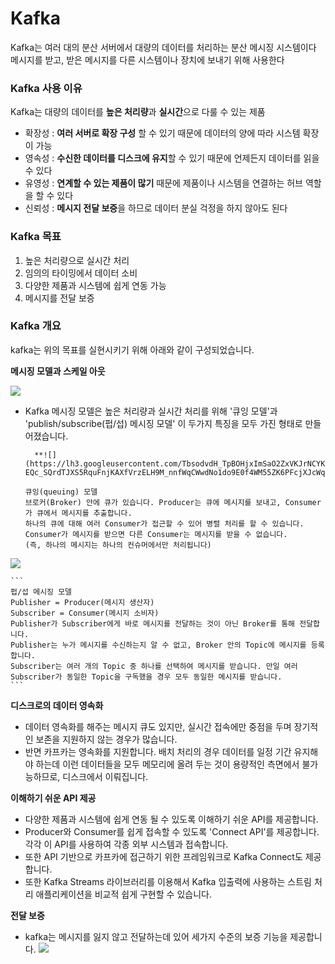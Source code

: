 
# Kafka
Kafka는 여러 대의 분산 서버에서 대량의 데이터를 처리하는 분산 메시징 시스템이다 \
메시지를 받고, 받은 메시지를 다른 시스템이나 장치에 보내기 위해 사용한다

### Kafka 사용 이유
Kafka는 대량의 데이터를 **높은 처리량**과  **실시간**으로 다룰 수 있는 제품

- 확장성 : **여러 서버로 확장 구성** 할 수 있기 때문에 데이터의 양에 따라 시스템 확장이 가능
- 영속성 : **수신한 데이터를 디스크에 유지**할 수 있기 때문에 언제든지 데이터를 읽을 수 있다
- 유영성 : **연계할 수 있는 제품이 많기** 때문에 제품이나 시스템을 연결하는 허브 역할을 할 수 있다
- 신뢰성 : **메시지 전달 보증**을 하므로 데이터 분실 걱정을 하지 않아도 된다


### Kafka 목표
1. 높은 처리량으로 실시간 처리
2. 임의의 타이밍에서 데이터 소비
3. 다양한 제품과 시스템에 쉽게 연동 가능
4. 메시지를 전달 보증


### Kafka 개요
kafka는 위의 목표를 실현시키기 위해 아래와 같이 구성되었습니다.

**메시징 모델과 스케일 아웃**

![](https://lh4.googleusercontent.com/DuQrN-a723fhSj6R2-0CaIyYvSSNvd2QcsyOf80Sv2xLNsMIjNFUO4wTJoNARCPgiXqI4_FENH8yaTVDrNJv4ogbDnsLGy1VhKMVR7Evtv0gxZNx_3w_0n8RyE75PtEsk62Vd5TgtzI)

- Kafka 메시징 모델은 높은 처리량과 실시간 처리를 위해  '큐잉 모델'과 'publish/subscribe(펍/섭) 메시징 모델'  이 두가지 특징을 모두 가진 형태로 만들어졌습니다. 

		**![](https://lh3.googleusercontent.com/TbsodvdH_TpBOHjxImSaO2ZxVKJrNCYKm7N4iH72PfOi5kXdS9Fyvki1ByhK-EQc_SQrdTJXS5RquFnjKAXfVrzELH9M_nnfWqCWwdNo1do9E0f4WM55ZK6PFcjXJcWqNOix7Bfgzlc)**
	```
	큐잉(queuing) 모델
	브로커(Broker) 안에 큐가 있습니다. Producer는 큐에 메시지를 보내고, Consumer가 큐에서 메시지를 추출합니다. 
	하나의 큐에 대해 여러 Consumer가 접근할 수 있어 병렬 처리를 할 수 있습니다. 
	Consumer가 메시지를 받으면 다른 Consumer는 메시지를 받을 수 없습니다.
	(즉, 하나의 메시지는 하나의 컨슈머에서만 처리됩니다)
	```
![](https://lh4.googleusercontent.com/31lgML9S_01PgyuhfCaXWAr6ax0yo9epbVZLXkEt_5ChX7pRKbTauNV35GCtpssvcmjGLi0AyUCPF7_vPQ7sGPBkS24XiVYaw3FYhg3g4DdaoompZ9LiLZ8Q6sDas7nnCYInT1PXI9w)
	
	```
	펍/섭 메시징 모델
	Publisher = Producer(메시지 생산자)
	Subscriber = Consumer(메시지 소비자)
	Publisher가 Subscriber에게 바로 메시지를 전달하는 것이 아닌 Broker를 통해 전달합니다.
	Publisher는 누가 메시지를 수신하는지 알 수 없고, Broker 안의 Topic에 메시지를 등록합니다. 
	Subscriber는 여러 개의 Topic 중 하나를 선택하여 메시지를 받습니다. 만일 여러 Subscriber가 동일한 Topic을 구독했을 경우 모두 동일한 메시지를 받습니다.
	```

**디스크로의 데이터 영속화**
- 데이터 영속화를 해주는 메시지 큐도 있지만, 실시간 접속에만 중점을 두며 장기적인 보존을 지원하지 않는 경우가 많습니다. 
- 반면 카프카는 영속화를 지원합니다. 배치 처리의 경우 데이터를 일정 기간 유지해야 하는데 이런 데이터들을 모두 메모리에 올려 두는 것이 용량적인 측면에서 불가능하므로, 디스크에서 이뤄집니다. 

**이해하기 쉬운 API 제공**
- 다양한 제품과 시스템에 쉽게 연동 될 수 있도록 이해하기 쉬운 API를 제공합니다. 
- Producer와 Consumer를 쉽게 접속할 수 있도록 'Connect API'를 제공합니다. 각각 이 API를 사용하여 각종  외부 시스템과 접속합니다. 
- 또한 API 기반으로 카프카에 접근하기 위한 프레임워크로 Kafka Connect도 제공합니다. 
- 또한 Kafka Streams 라이브러리를 이용해서 Kafka 입출력에 사용하는 스트림 처리 애플리케이션을 비교적 쉽게 구현할 수 있습니다. 

**전달 보증**
- kafka는 메시지를 잃지 않고 전달하는데 있어 세가지 수준의 보증 기능을 제공합니다. 
![](https://blog.kakaocdn.net/dn/29G5V/btqVII385FT/5KV3bSh3ULUpepmfmC0Wo0/img.png)

